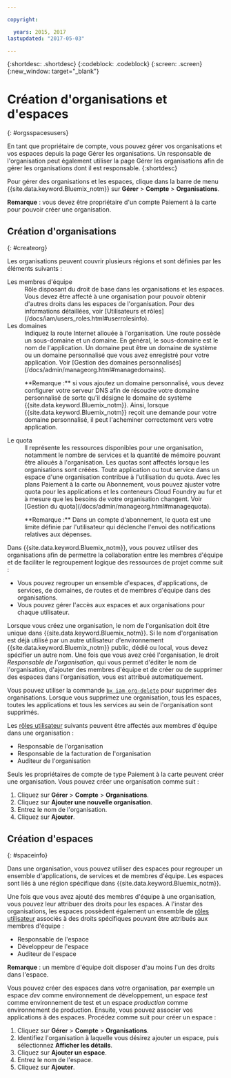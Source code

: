 ```yaml
---

copyright:

  years: 2015, 2017
lastupdated: "2017-05-03"

---
```


{:shortdesc: .shortdesc}
{:codeblock: .codeblock}
{:screen: .screen}
{:new_window: target="_blank"}

# Création d'organisations et d'espaces
{: #orgsspacesusers}

En tant que propriétaire de compte, vous pouvez gérer vos organisations et vos espaces depuis la page Gérer les organisations. Un responsable de l'organisation peut également utiliser la page Gérer les organisations afin de gérer les organisations dont il est responsable.
{:shortdesc}

Pour gérer des organisations et les espaces, clique dans la barre de menu {{site.data.keyword.Bluemix_notm}} sur **Gérer** &gt; **Compte** &gt; **Organisations**. 

**Remarque** : vous devez être propriétaire d'un compte Paiement à la carte pour pouvoir créer une organisation.

## Création d'organisations
{: #createorg}

Les organisations peuvent couvrir plusieurs régions et sont définies par les éléments suivants :

<dl>
<dt>Les membres d'équipe</dt>
<dd>Rôle disposant du droit de base dans les organisations et les espaces. Vous devez être affecté à une organisation pour pouvoir obtenir d'autres droits dans les espaces de l'organisation. Pour des informations détaillées, voir [Utilisateurs et rôles](/docs/iam/users_roles.html#userrolesinfo).</dd>
<dt>Les domaines</dt>
<dd>Indiquez la route Internet allouée à l'organisation. Une route possède un sous-domaine et un domaine. En général, le sous-domaine est le nom de l'application. Un domaine peut être un domaine de système ou un domaine personnalisé que vous avez enregistré pour votre application. Voir [Gestion des domaines personnalisés](/docs/admin/manageorg.html#managedomains).<br/>
<p>**Remarque :** si vous ajoutez un domaine personnalisé, vous devez configurer votre serveur DNS afin de résoudre votre domaine personnalisé de sorte qu'il désigne le domaine de système {{site.data.keyword.Bluemix_notm}}. Ainsi, lorsque {{site.data.keyword.Bluemix_notm}} reçoit une demande pour votre domaine personnalisé, il peut l'acheminer correctement vers votre application.</p></dd>
<dt>Le quota</dt>
<dd>Il représente les ressources disponibles pour une organisation, notamment le nombre de services et la quantité de mémoire pouvant être alloués à l'organisation. Les quotas sont affectés lorsque les organisations sont créées. Toute application ou tout service dans un espace d'une organisation contribue à l'utilisation du quota. Avec les plans Paiement à la carte ou Abonnement, vous pouvez ajuster votre quota pour les applications et les conteneurs Cloud Foundry au fur et à mesure que les besoins de votre organisation changent. Voir [Gestion du quota](/docs/admin/manageorg.html#managequota).
<p>**Remarque :** Dans un compte d'abonnement, le quota est une limite définie par l'utilisateur qui déclenche l'envoi des notifications relatives aux dépenses.</p></dd>
</dl>

Dans {{site.data.keyword.Bluemix_notm}}, vous pouvez utiliser des organisations afin de permettre la collaboration entre les membres d'équipe et de faciliter le regroupement logique des ressources de projet comme suit :

<ul>
<li>Vous pouvez regrouper un ensemble d'espaces, d'applications, de services, de domaines, de routes et de membres d'équipe dans des organisations.</li>
<li>Vous pouvez gérer l'accès aux espaces et aux organisations pour chaque utilisateur.</li>
</ul>

Lorsque vous créez une organisation, le nom de l'organisation doit être unique dans {{site.data.keyword.Bluemix_notm}}. Si le nom d'organisation est déjà utilisé par un autre utilisateur d'environnement {{site.data.keyword.Bluemix_notm}} public, dédié ou local, vous devez spécifier un autre nom. Une fois que vous avez créé l'organisation, le droit *Responsable de l'organisation*, qui vous permet d'éditer le nom de l'organisation, d'ajouter des membres d'équipe et de créer ou de supprimer des espaces dans l'organisation, vous est attribué automatiquement.

Vous pouvez utiliser la commande [`bx iam org-delete`](/docs/cli/reference/bluemix_cli/bx_cli.html#bluemix_iam_org_delete) pour supprimer des organisations. Lorsque vous supprimez une organisation, tous les espaces, toutes les applications et tous les services au sein de l'organisation sont supprimés.

Les [rôles utilisateur](/docs/iam/users_roles.html#userrolesinfo) suivants peuvent être affectés aux membres d'équipe dans une organisation :

<ul>
<li>Responsable de l'organisation</li>
<li>Responsable de la facturation de l'organisation</li>
<li>Auditeur de l'organisation</li>
</ul>

Seuls les propriétaires de compte de type Paiement à la carte peuvent créer une organisation. Vous pouvez créer une organisation comme suit :

1. Cliquez sur **Gérer** &gt; **Compte** &gt; **Organisations**.
2. Cliquez sur **Ajouter une nouvelle organisation**.
3. Entrez le nom de l'organisation.
4. Cliquez sur **Ajouter**.

<!-- Add info on Manage infrastructure option under a space -->

## Création d'espaces
{: #spaceinfo}

Dans une organisation, vous pouvez utiliser des espaces pour regrouper un ensemble d'applications, de services et de membres d'équipe. Les espaces sont liés à une région spécifique dans {{site.data.keyword.Bluemix_notm}}.

Une fois que vous avez ajouté des membres d'équipe à une organisation, vous pouvez leur attribuer des droits pour les espaces. A l'instar des organisations, les espaces possèdent également un ensemble de [rôles utilisateur](/docs/iam/users_roles.html#userrolesinfo) associés à des droits spécifiques pouvant être attribués aux membres d'équipe :

<ul>
<li>Responsable de l'espace</li>
<li>Développeur de l'espace</li>
<li>Auditeur de l'espace</li>
</ul>

**Remarque** : un membre d'équipe doit disposer d'au moins l'un des droits dans l'espace.

Vous pouvez créer des espaces dans votre organisation, par exemple un espace *dev* comme environnement de développement, un espace *test* comme environnement de test et un espace *production* comme environnement de production. Ensuite, vous pouvez associer vos applications à des espaces. Procédez comme suit pour créer un espace :

1. Cliquez sur **Gérer** &gt; **Compte** &gt; **Organisations**.
2. Identifiez l'organisation à laquelle vous désirez ajouter un espace, puis sélectionnez **Afficher les détails**.
4. Cliquez sur **Ajouter un espace**.
5. Entrez le nom de l'espace.
6. Cliquez sur **Ajouter**.
